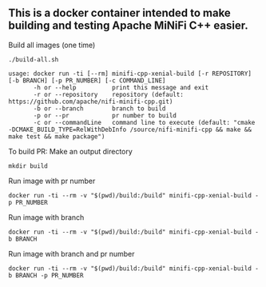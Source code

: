This is a docker container intended to make building and testing Apache MiNiFi C++ easier.
------------------------------------------------------------------------------------------
Build all images (one time)
```
./build-all.sh
```
```
usage: docker run -ti [--rm] minifi-cpp-xenial-build [-r REPOSITORY] [-b BRANCH] [-p PR_NUMBER] [-c COMMAND_LINE]
       -h or --help          print this message and exit
       -r or --repository    repository (default: https://github.com/apache/nifi-minifi-cpp.git)
       -b or --branch        branch to build
       -p or --pr            pr number to build
       -c or --commandLine   command line to execute (default: "cmake -DCMAKE_BUILD_TYPE=RelWithDebInfo /source/nifi-minifi-cpp && make && make test && make package")
```

To build PR:
Make an output directory
```
mkdir build
```
Run image with pr number
```
docker run -ti --rm -v "$(pwd)/build:/build" minifi-cpp-xenial-build -p PR_NUMBER
```
Run image with branch
```
docker run -ti --rm -v "$(pwd)/build:/build" minifi-cpp-xenial-build -b BRANCH
```
Run image with branch and pr number
```
docker run -ti --rm -v "$(pwd)/build:/build" minifi-cpp-xenial-build -b BRANCH -p PR_NUMBER
```

